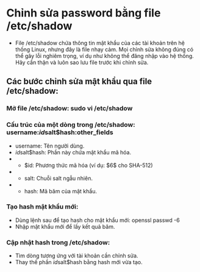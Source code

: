 # Chỉnh sửa password bằng file /etc/shadow
* File /etc/shadow chứa thông tin mật khẩu của các tài khoản trên hệ thống Linux, nhưng đây là file nhạy cảm. Mọi chỉnh sửa không đúng có thể gây lỗi nghiêm trọng, ví dụ như không thể đăng nhập vào hệ thống. Hãy cẩn thận và luôn sao lưu file trước khi chỉnh sửa.
## Các bước chỉnh sửa mật khẩu qua file /etc/shadow:
### Mở file /etc/shadow: sudo vi /etc/shadow
### Cấu trúc của một dòng trong /etc/shadow: username:$id$salt$hash:other_fields
* username: Tên người dùng.
* $id$salt$hash: Phần này chứa mật khẩu mã hóa.
* * $id: Phương thức mã hóa (ví dụ: \$6\$ cho SHA-512)
* * salt: Chuỗi salt ngẫu nhiên.
* * hash: Mã băm của mật khẩu.
### Tạo hash mật khẩu mới:
* Dùng lệnh sau để tạo hash cho mật khẩu mới: openssl passwd -6
* Nhập mật khẩu mới để lấy kết quả băm.
### Cập nhật hash trong /etc/shadow:
* Tìm dòng tương ứng với tài khoản cần chỉnh sửa.
* Thay thế phần $id$salt$hash bằng hash mới vừa tạo.